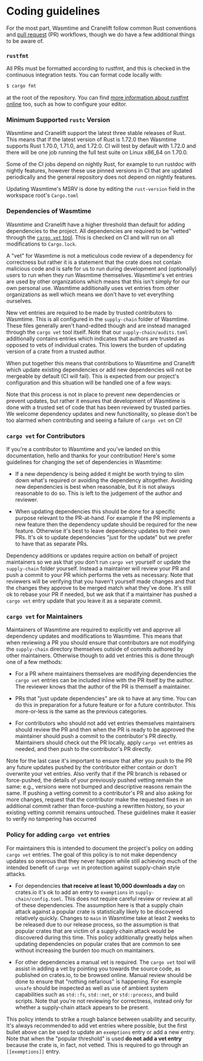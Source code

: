 # Coding guidelines

For the most part, Wasmtime and Cranelift follow common Rust conventions and
[pull request] (PR) workflows, though we do have a few additional things to
be aware of.

[pull request]: https://help.github.com/articles/about-pull-requests/

### `rustfmt`

All PRs must be formatted according to rustfmt, and this is checked in the
continuous integration tests. You can format code locally with:

```sh
$ cargo fmt
```

at the root of the repository. You can find [more information about rustfmt
online](https://github.com/rust-lang/rustfmt) too, such as how to configure
your editor.

### Minimum Supported `rustc` Version

Wasmtime and Cranelift support the latest three stable releases of Rust. This
means that if the latest version of Rust is 1.72.0 then Wasmtime supports Rust
1.70.0, 1.71.0, and 1.72.0. CI will test by default with 1.72.0 and there will
be one job running the full test suite on Linux x86\_64 on 1.70.0.

Some of the CI jobs depend on nightly Rust, for example to run rustdoc with
nightly features, however these use pinned versions in CI that are updated
periodically and the general repository does not depend on nightly features.

Updating Wasmtime's MSRV is done by editing the `rust-version` field in the
workspace root's `Cargo.toml`

### Dependencies of Wasmtime

Wasmtime and Cranelift have a higher threshold than default for adding
dependencies to the project. All dependencies are required to be "vetted"
through the [`cargo vet` tool](https://mozilla.github.io/cargo-vet/). This is
checked on CI and will run on all modifications to `Cargo.lock`.

A "vet" for Wasmtime is not a meticulous code review of a dependency for
correctness but rather it is a statement that the crate does not contain
malicious code and is safe for us to run during development and (optionally)
users to run when they run Wasmtime themselves. Wasmtime's vet entries are used
by other organizations which means that this isn't simply for our own personal
use. Wasmtime additionally uses vet entries from other organizations as well
which means we don't have to vet everything ourselves.

New vet entries are required to be made by trusted contributors to Wasmtime.
This is all configured in the `supply-chain` folder of Wasmtime. These files
generally aren't hand-edited though and are instead managed through the `cargo
vet` tool itself. Note that our `supply-chain/audits.toml` additionally contains
entries which indicates that authors are trusted as opposed to vets of
individual crates. This lowers the burden of updating version of a crate from a
trusted author.

When put together this means that contributions to Wasmtime and Cranelift which
update existing dependencies or add new dependencies will not be mergeable by
default (CI will fail). This is expected from our project's configuration and
this situation will be handled one of a few ways:

Note that this process is not in place to prevent new dependencies or prevent
updates, but rather it ensures that development of Wasmtime is done with a
trusted set of code that has been reviewed by trusted parties. We welcome
dependency updates and new functionality, so please don't be too alarmed when
contributing and seeing a failure of `cargo vet` on CI!

### `cargo vet` for Contributors

If you're a contributor to Wasmtime and you've landed on this documentation,
hello and thanks for your contribution! Here's some guidelines for changing the
set of dependencies in Wasmtime:

* If a new dependency is being added it might be worth trying to slim down
  what's required or avoiding the dependency altogether. Avoiding new
  dependencies is best when reasonable, but it is not always reasonable to do
  so. This is left to the judgement of the author and reviewer.

* When updating dependencies this should be done for a specific purpose relevant
  to the PR-at-hand. For example if the PR implements a new feature then the
  dependency update should be required for the new feature. Otherwise it's best
  to leave dependency updates to their own PRs. It's ok to update dependencies
  "just for the update" but we prefer to have that as separate PRs.

Dependency additions or updates require action on behalf of project maintainers
so we ask that you don't run `cargo vet` yourself or update the `supply-chain`
folder yourself. Instead a maintainer will review your PR and push a commit to
your PR which performs the vets as necessary. Note that reviewers will be
verifying that you haven't yourself made changes and that the changes they
approve to be merged match what they've done. It's still ok to rebase your PR if
needed, but we ask that if a maintainer has pushed a `cargo vet` entry update
that you leave it as a separate commit.

### `cargo vet` for Maintainers

Maintainers of Wasmtime are required to explicitly vet and approve all
dependency updates and modifications to Wasmtime. This means that when reviewing
a PR you should ensure that contributors are not modifying the `supply-chain`
directory themselves outside of commits authored by other maintainers. Otherwise
though to add vet entries this is done through one of a few methods:

* For a PR where maintainers themselves are modifying dependencies the `cargo
  vet` entries can be included inline with the PR itself by the author. The
  reviewer knows that the author of the PR is themself a maintainer.

* PRs that "just update dependencies" are ok to have at any time. You can do
  this in preparation for a future feature or for a future contributor. This
  more-or-less is the same as the previous categories.

* For contributors who should not add vet entries themselves maintainers should
  review the PR and then when the PR is ready to be approved the maintainer
  should push a commit to the contributor's PR directly. Maintainers should
  check out the PR locally, apply `cargo vet` entries as needed, and then push
  to the contributor's PR directly.

Note for the last case it's important to ensure that after you push to the PR
any future updates pushed by the contributor either contain or don't overwrite
your vet entries. Also verify that if the PR branch is rebased or force-pushed,
the details of your previously pushed vetting remain the same: e.g., versions
were not bumped and descriptive reasons remain the same. If pushing a vetting
commit to a contributor's PR and also asking for more changes, request that the
contributor make the requested fixes in an additional commit rather than
force-pushing a rewritten history, so your existing vetting commit remains
untouched. These guidelines make it easier to verify no tampering has occurred

### Policy for adding `cargo vet` entries

For maintainers this is intended to document the project's policy on adding
`cargo vet` entries. The goal of this policy is to not make dependency updates
so onerous that they never happen while still achieving much of the intended
benefit of `cargo vet` in protection against supply-chain style attacks.

* For dependencies **that receive at least 10,000 downloads a day** on crates.io
  it's ok to add an entry to `exemptions` in `supply-chain/config.toml`. This
  does not require careful review or review at all of these dependencies. The
  assumption here is that a supply chain attack against a popular crate is
  statistically likely to be discovered relatively quickly. Changes to `main` in
  Wasmtime take at least 2 weeks to be released due to our release process, so
  the assumption is that popular crates that are victim of a supply chain attack
  would be discovered during this time. This policy additionally greatly helps
  when updating dependencies on popular crates that are common to see without
  increasing the burden too much on maintainers.

* For other dependencies a manual vet is required. The `cargo vet` tool will
  assist in adding a vet by pointing you towards the source code, as published
  on crates.io, to be browsed online. Manual review should be done to ensure
  that "nothing nefarious" is happening. For example `unsafe` should be
  inspected as well as use of ambient system capabilities such as `std::fs`,
  `std::net`, or `std::process`, and build scripts. Note that you're not
  reviewing for correctness, instead only for whether a supply-chain attack
  appears to be present.

This policy intends to strike a rough balance between usability and security.
It's always recommended to add vet entries where possible, but the first bullet
above can be used to update an `exemptions` entry or add a new entry. Note that
when the "popular threshold" is used **do not add a vet entry** because the
crate is, in fact, not vetted. This is required to go through an
`[[exemptions]]` entry.
